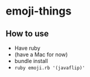 # emoji-things

## How to use

* Have ruby
* (have a Mac for now)
* bundle install
* `ruby emoji.rb '(javaflip)'`
